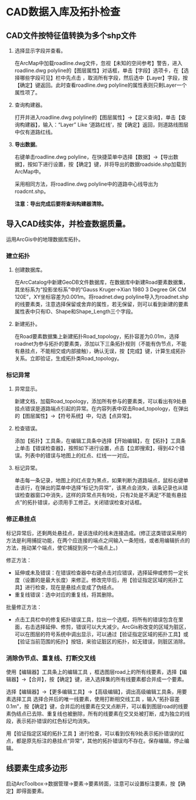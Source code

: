 # CAD数据入库及拓扑检查

## CAD文件按特征值转换为多个shp文件

1. 选择显示字段并查看。

    在ArcMap中加载roadline.dwg文件，忽视【未知的空间参考】警告，进入roadline.dwg polyline的【图层属性】对话框，单击【字段】选项卡，在【选择哪些字段可见】栏中先点击 ，取消所有字段，然后选中【Layer】字段，按【确定】键返回。此时查看roadline.dwg polyline的属性表则只剩Layer一个属性项了。

2. 查询构建器。

    打开并进入roadline.dwg polyline的【图层属性】->【定义查询】，单击【查询构建器】，输入：“Layer” Like ‘道路红线’，按【确定】返回，则道路线图层中仅有道路红线。

3. **导出数据**。

    右键单击roadline.dwg polyline，在快捷菜单中选择【数据】->【导出数据】，按如下进行设置，按【确定】键，并将导出的数据roadside.shp加载到ArcMap中。

    采用相同方法，将roadline.dwg polyline中的道路中心线导出为roadcnt.shp。

    **注意：导出完成后要将查询构建器清除。**

## 导入CAD线实体，并检查数据质量。

运用ArcGis中的地理数据库拓扑。


### 建立拓扑
1. 创建数据库。

    在ArcCatalog中新建GeoDB文件数据库，在数据库中新建Road要素数据集，其坐标系为“投影坐标系”中的“Gauss Kruger->Xian 1980 3 Degree GK CM 120E”，XY坐标容差为0.001m。将roadnet.dwg polyline导入为roadnet.shp的线要素类，注意选择保留或舍弃的属性，若无保留，则可以看到新建的要素属性表中只有ID、Shape和Shape_Length三个字段。

2. 新建拓扑。

    在Road要素数据集上新建拓扑Road\_topology，拓扑容差为0.01m，选择roadnet为参与拓扑的要素类，添加以下三条拓扑规则（不能有伪节点，不能有悬挂点，不能相交或内部接触），确认无误，按【完成】键，计算生成拓扑关系。立即验证，生成拓扑类Road\_topology。

### 标记异常

1. 异常显示。

    新建文档，加载Road\_topology，添加所有参与的要素类，可以看出有9处悬挂点错误是道路端点引起的异常。在内容列表中双击Road\_topology，在弹出的【图层属性】->【符号系统】中，勾选【点异常】。

2. 检查错误。

    添加【拓扑】工具条，在编辑工具条中选择【开始编辑】，在【拓扑】工具条上单击【错误检查器】，按照如下进行设置，点击【立即搜索】，得到42个错误。列表中的错误与地图上的红点、红线一一对应。
 
3. 标记异常。

    单击每一条记录，地图上的红点变为黑点，如果判断为道路端点，鼠标右键单击该行，在弹出的菜单中选择“标记为异常”，该黑点会消失，该条记录也从错误检查器窗口中消失，这样的异常点共有9处，只有2处是不满足“不能有悬挂点”的拓扑错误，必须用手工修正。关闭错误检查对话框。

### 修正悬挂点

标记异常后，还剩两处悬挂点，是该连续的线未连接造成。(修正这类错误采用的方法是利用捕捉功能，在两个应连接的端点之间输入一条短线，或者用编辑折点的方法，拖动某个端点，使它捕捉到另一个端点上。)

修正方法：

* 延伸或未及错误：在错误检查器中右键点击对应错误，选择延伸或修剪一定长度（设置的是最大长度）来修正。修改完毕后，用【验证指定区域的拓扑工具】进行检查，现在是悬挂点变成了伪结点。
* 重复线错误：选中对应的重复线，将其删除。

批量修正方法：

* 点击工具栏中的修复拓扑错误工具，拉出一个选框，将所有的错误包含在里面，右击选择延伸、修剪，错误可以大大减少。ArcGis称改变的区域为脏区，可以在图层的符号系统中调出显示，可以通过【验证指定区域的拓扑工具】或【验证当前范围的拓扑】按钮，来验证脏区的拓扑，如无错误，则脏区消除。

### 消除伪节点、重复线、打断交叉线

使用【编辑器】工具条上的编辑工具 ，框选图层road上的所有线要素，选择【编辑器】->【合并】，按【确定】键，进入选择集的所有线要素都合并成一个要素。

选择【编辑器】->【更多编辑工具】->【高级编辑】，调出高级编辑工具条，用要素选择工具 选择合并后的唯一线要素，使用打断相交线工具 ，输入“拓扑容差0.1m”，按【确定】键，合并后的线要素在交叉点断开，可以看到图层road的线要素伪结点已去除、重复线也被删除，所有的线要素在交叉处被打断，成为独立的线段，表示拓扑错误的红色标记均消失。

用【验证指定区域的拓扑工具 】进行检查，可以看到仅有9处表示拓扑错误的红点，都是原先标注的悬挂点“异常”，其他的拓扑错误均不存在。保存编辑，停止编辑。

## 线要素生成多边形

启动ArcToolbox->数据管理->要素->要素转面，注意可以设置标注要素，按【确定】即得面要素。



